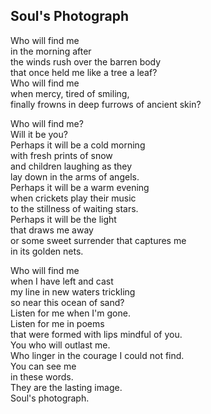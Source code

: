 Soul's Photograph
-----------------

Who will find me  
in the morning after  
the winds rush over the barren body  
that once held me like a tree a leaf?  
Who will find me  
when mercy, tired of smiling,  
finally frowns in deep furrows of ancient skin?  

Who will find me?  
Will it be you?  
Perhaps it will be a cold morning  
with fresh prints of snow  
and children laughing as they  
lay down in the arms of angels.  
Perhaps it will be a warm evening  
when crickets play their music  
to the stillness of waiting stars.  
Perhaps it will be the light  
that draws me away  
or some sweet surrender that captures me  
in its golden nets.  

Who will find me  
when I have left and cast  
my line in new waters trickling   
so near this ocean of sand?  
Listen for me when I'm gone.  
Listen for me in poems  
that were formed with lips mindful of you.  
You who will outlast me.  
Who linger in the courage I could not find.  
You can see me  
in these words.  
They are the lasting image.  
Soul's photograph.